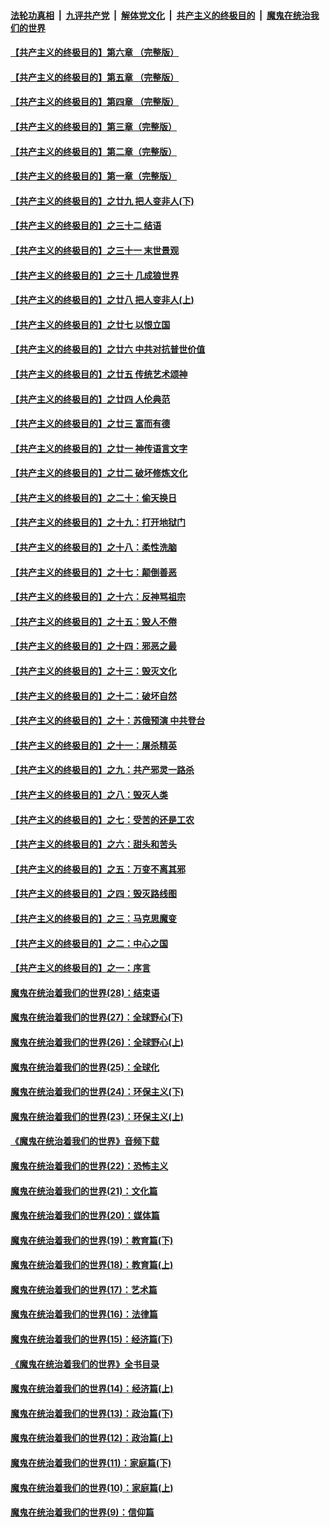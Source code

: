 ####  [法轮功真相](../../../../basic/blob/master/README.md?t=07010002) &nbsp;|&nbsp; [九评共产党](../../../../9ping.md/blob/master/README.md?t=07010002) &nbsp;|&nbsp; [解体党文化](../../../../jtdwh.md/blob/master/README.md?t=07010002)  &nbsp;|&nbsp; [共产主义的终极目的](../../../../gczydzjmd.md/blob/master/README.md?t=07010002) &nbsp;|&nbsp; [魔鬼在统治我们的世界](../../../../mgztzwmdsj.md/blob/master/README.md?t=07010002) 

#### [【共产主义的终极目的】第六章 （完整版）](../pages/nsc422/n11428913.md?t=07010002) 

#### [【共产主义的终极目的】第五章 （完整版）](../pages/nsc422/n11428912.md?t=07010002) 

#### [【共产主义的终极目的】第四章 （完整版）](../pages/nsc422/n11428907.md?t=07010002) 

#### [【共产主义的终极目的】第三章（完整版）](../pages/nsc422/n11428848.md?t=07010002) 

#### [【共产主义的终极目的】第二章（完整版）](../pages/nsc422/n11428831.md?t=07010002) 

#### [【共产主义的终极目的】第一章（完整版）](../pages/nsc422/n11417651.md?t=07010002) 

#### [【共产主义的终极目的】之廿九 把人变非人(下)](../pages/nsc422/n11344140.md?t=07010002) 

#### [【共产主义的终极目的】之三十二 结语](../pages/nsc422/n11360535.md?t=07010002) 

#### [【共产主义的终极目的】之三十一 末世景观](../pages/nsc422/n11351129.md?t=07010002) 

#### [【共产主义的终极目的】之三十 几成狼世界](../pages/nsc422/n11348280.md?t=07010002) 

#### [【共产主义的终极目的】之廿八 把人变非人(上)](../pages/nsc422/n11340492.md?t=07010002) 

#### [【共产主义的终极目的】之廿七 以恨立国](../pages/nsc422/n11336944.md?t=07010002) 

#### [【共产主义的终极目的】之廿六 中共对抗普世价值](../pages/nsc422/n11324785.md?t=07010002) 

#### [【共产主义的终极目的】之廿五 传统艺术颂神](../pages/nsc422/n11296396.md?t=07010002) 

#### [【共产主义的终极目的】之廿四 人伦典范](../pages/nsc422/n11296397.md?t=07010002) 

#### [【共产主义的终极目的】之廿三 富而有德](../pages/nsc422/n11283598.md?t=07010002) 

#### [【共产主义的终极目的】之廿一 神传语言文字](../pages/nsc422/n11263265.md?t=07010002) 

#### [【共产主义的终极目的】之廿二 破坏修炼文化](../pages/nsc422/n11245728.md?t=07010002) 

#### [【共产主义的终极目的】之二十：偷天换日](../pages/nsc422/n11238846.md?t=07010002) 

#### [【共产主义的终极目的】之十九：打开地狱门](../pages/nsc422/n11206376.md?t=07010002) 

#### [【共产主义的终极目的】之十八：柔性洗脑](../pages/nsc422/n11199994.md?t=07010002) 

#### [【共产主义的终极目的】之十七：颠倒善恶](../pages/nsc422/n11179782.md?t=07010002) 

#### [【共产主义的终极目的】之十六：反神骂祖宗](../pages/nsc422/n11166798.md?t=07010002) 

#### [【共产主义的终极目的】之十五：毁人不倦](../pages/nsc422/n11166792.md?t=07010002) 

#### [【共产主义的终极目的】之十四：邪恶之最](../pages/nsc422/n11150249.md?t=07010002) 

#### [【共产主义的终极目的】之十三：毁灭文化](../pages/nsc422/n11135227.md?t=07010002) 

#### [【共产主义的终极目的】之十二：破坏自然](../pages/nsc422/n11135214.md?t=07010002) 

#### [【共产主义的终极目的】之十：苏俄预演 中共登台](../pages/nsc422/n11118424.md?t=07010002) 

#### [【共产主义的终极目的】之十一：屠杀精英](../pages/nsc422/n11118442.md?t=07010002) 

#### [【共产主义的终极目的】之九：共产邪灵一路杀](../pages/nsc422/n11114139.md?t=07010002) 

#### [【共产主义的终极目的】之八：毁灭人类](../pages/nsc422/n11108503.md?t=07010002) 

#### [【共产主义的终极目的】之七：受苦的还是工农](../pages/nsc422/n11101809.md?t=07010002) 

#### [【共产主义的终极目的】之六：甜头和苦头](../pages/nsc422/n11096971.md?t=07010002) 

#### [【共产主义的终极目的】之五：万变不离其邪](../pages/nsc422/n11091285.md?t=07010002) 

#### [【共产主义的终极目的】之四：毁灭路线图](../pages/nsc422/n11086284.md?t=07010002) 

#### [【共产主义的终极目的】之三：马克思魔变](../pages/nsc422/n11061941.md?t=07010002) 

#### [【共产主义的终极目的】之二：中心之国](../pages/nsc422/n11047728.md?t=07010002) 

#### [【共产主义的终极目的】之一：序言](../pages/nsc422/n11086077.md?t=07010002) 

#### [魔鬼在统治着我们的世界(28)：结束语](../pages/nsc422/n10936246.md?t=07010002) 

#### [魔鬼在统治着我们的世界(27)：全球野心(下)](../pages/nsc422/n10928319.md?t=07010002) 

#### [魔鬼在统治着我们的世界(26)：全球野心(上)](../pages/nsc422/n10900318.md?t=07010002) 

#### [魔鬼在统治着我们的世界(25)：全球化](../pages/nsc422/n10788205.md?t=07010002) 

#### [魔鬼在统治着我们的世界(24)：环保主义(下)](../pages/nsc422/n10695307.md?t=07010002) 

#### [魔鬼在统治着我们的世界(23)：环保主义(上)](../pages/nsc422/n10688613.md?t=07010002) 

#### [《魔鬼在统治着我们的世界》音频下载](../pages/nsc422/n10635553.md?t=07010002) 

#### [魔鬼在统治着我们的世界(22)：恐怖主义](../pages/nsc422/n10614727.md?t=07010002) 

#### [魔鬼在统治着我们的世界(21)：文化篇](../pages/nsc422/n10597706.md?t=07010002) 

#### [魔鬼在统治着我们的世界(20)：媒体篇](../pages/nsc422/n10586579.md?t=07010002) 

#### [魔鬼在统治着我们的世界(19)：教育篇(下)](../pages/nsc422/n10564808.md?t=07010002) 

#### [魔鬼在统治着我们的世界(18)：教育篇(上)](../pages/nsc422/n10526970.md?t=07010002) 

#### [魔鬼在统治着我们的世界(17)：艺术篇](../pages/nsc422/n10499093.md?t=07010002) 

#### [魔鬼在统治着我们的世界(16)：法律篇](../pages/nsc422/n10485969.md?t=07010002) 

#### [魔鬼在统治着我们的世界(15)：经济篇(下)](../pages/nsc422/n10469975.md?t=07010002) 

#### [《魔鬼在统治着我们的世界》全书目录](../pages/nsc422/n10464261.md?t=07010002) 

#### [魔鬼在统治着我们的世界(14)：经济篇(上)](../pages/nsc422/n10457370.md?t=07010002) 

#### [魔鬼在统治着我们的世界(13)：政治篇(下)](../pages/nsc422/n10448270.md?t=07010002) 

#### [魔鬼在统治着我们的世界(12)：政治篇(上)](../pages/nsc422/n10444576.md?t=07010002) 

#### [魔鬼在统治着我们的世界(11)：家庭篇(下)](../pages/nsc422/n10440961.md?t=07010002) 

#### [魔鬼在统治着我们的世界(10)：家庭篇(上)](../pages/nsc422/n10435448.md?t=07010002) 

#### [魔鬼在统治着我们的世界(9)：信仰篇](../pages/nsc422/n10432159.md?t=07010002) 

